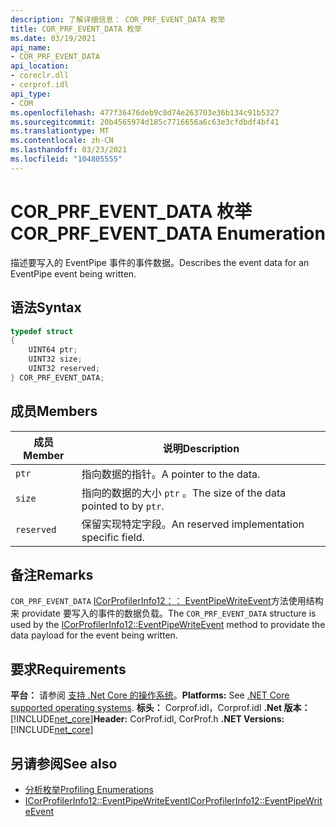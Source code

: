 ```yaml
---
description: 了解详细信息： COR_PRF_EVENT_DATA 枚举
title: COR_PRF_EVENT_DATA 枚举
ms.date: 03/19/2021
api_name:
- COR_PRF_EVENT_DATA
api_location:
- coreclr.dll
- corprof.idl
api_type:
- COM
ms.openlocfilehash: 477f36476deb9c0d74e263703e36b134c91b5327
ms.sourcegitcommit: 20b4565974d185c7716656a6c63e3cfdbdf4bf41
ms.translationtype: MT
ms.contentlocale: zh-CN
ms.lasthandoff: 03/23/2021
ms.locfileid: "104805555"
---
```

# <a name="cor_prf_event_data-enumeration"></a><span data-ttu-id="638c7-103">COR_PRF_EVENT_DATA 枚举</span><span class="sxs-lookup"><span data-stu-id="638c7-103">COR_PRF_EVENT_DATA Enumeration</span></span>

<span data-ttu-id="638c7-104">描述要写入的 EventPipe 事件的事件数据。</span><span class="sxs-lookup"><span data-stu-id="638c7-104">Describes the event data for an EventPipe event being written.</span></span>
  
## <a name="syntax"></a><span data-ttu-id="638c7-105">语法</span><span class="sxs-lookup"><span data-stu-id="638c7-105">Syntax</span></span>  
  
```cpp  
typedef struct
{
    UINT64 ptr;
    UINT32 size;
    UINT32 reserved;
} COR_PRF_EVENT_DATA;
```  
  
## <a name="members"></a><span data-ttu-id="638c7-106">成员</span><span class="sxs-lookup"><span data-stu-id="638c7-106">Members</span></span>  
  
|<span data-ttu-id="638c7-107">成员</span><span class="sxs-lookup"><span data-stu-id="638c7-107">Member</span></span>|<span data-ttu-id="638c7-108">说明</span><span class="sxs-lookup"><span data-stu-id="638c7-108">Description</span></span>|  
|------------|-----------------|  
|`ptr`|<span data-ttu-id="638c7-109">指向数据的指针。</span><span class="sxs-lookup"><span data-stu-id="638c7-109">A pointer to the data.</span></span>|  
|`size`|<span data-ttu-id="638c7-110">指向的数据的大小 `ptr` 。</span><span class="sxs-lookup"><span data-stu-id="638c7-110">The size of the data pointed to by `ptr`.</span></span>|  
|`reserved`|<span data-ttu-id="638c7-111">保留实现特定字段。</span><span class="sxs-lookup"><span data-stu-id="638c7-111">An reserved implementation specific field.</span></span>|  
  
## <a name="remarks"></a><span data-ttu-id="638c7-112">备注</span><span class="sxs-lookup"><span data-stu-id="638c7-112">Remarks</span></span>  

 <span data-ttu-id="638c7-113">`COR_PRF_EVENT_DATA` [ICorProfilerInfo12：： EventPipeWriteEvent](icorprofilerinfo12-eventpipewriteevent-method.md)方法使用结构来 providate 要写入的事件的数据负载。</span><span class="sxs-lookup"><span data-stu-id="638c7-113">The `COR_PRF_EVENT_DATA` structure is used by the [ICorProfilerInfo12::EventPipeWriteEvent](icorprofilerinfo12-eventpipewriteevent-method.md) method to providate the data payload for the event being written.</span></span>
  
## <a name="requirements"></a><span data-ttu-id="638c7-114">要求</span><span class="sxs-lookup"><span data-stu-id="638c7-114">Requirements</span></span>  

<span data-ttu-id="638c7-115">**平台：** 请参阅 [支持 .Net Core 的操作系统](../../../core/install/windows.md?pivots=os-windows)。</span><span class="sxs-lookup"><span data-stu-id="638c7-115">**Platforms:** See [.NET Core supported operating systems](../../../core/install/windows.md?pivots=os-windows).</span></span>
<span data-ttu-id="638c7-116">**标头：** Corprof.idl，Corprof.idl **.Net 版本：**[!INCLUDE[net_core](../../../../includes/net-core-50-md.md)]</span><span class="sxs-lookup"><span data-stu-id="638c7-116">**Header:** CorProf.idl, CorProf.h **.NET Versions:** [!INCLUDE[net_core](../../../../includes/net-core-50-md.md)]</span></span>
  
## <a name="see-also"></a><span data-ttu-id="638c7-117">另请参阅</span><span class="sxs-lookup"><span data-stu-id="638c7-117">See also</span></span>

- [<span data-ttu-id="638c7-118">分析枚举</span><span class="sxs-lookup"><span data-stu-id="638c7-118">Profiling Enumerations</span></span>](profiling-enumerations.md)
- [<span data-ttu-id="638c7-119">ICorProfilerInfo12::EventPipeWriteEvent</span><span class="sxs-lookup"><span data-stu-id="638c7-119">ICorProfilerInfo12::EventPipeWriteEvent</span></span>](icorprofilerinfo12-eventpipewriteevent-method.md)
